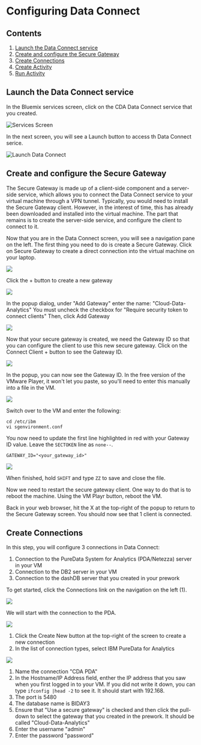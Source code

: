 # Configuring Data Connect

## Contents
1. [Launch the Data Connect service](#launch)
1. [Create and configure  the Secure Gateway](#creategw)
1. [Create Connections](#createconn)
1. [Create Activity](#createact)
1. [Run Activity](#runact)

<a name="launch" /> 

## Launch the Data Connect service

In the Bluemix services screen, click on the CDA Data Connect service that you created.

![Services Screen](/media/dataconnect/dc0.png)


In the next screen, you will see a Launch button to access th Data Connect serice.

![Launch Data Connect](/media/dataconnect/dc1.png)

<a name="creategw" />

## Create and configure the Secure Gateway

The Secure Gateway is made up of a client-side component and a server-side service, which allows you to connect the Data Connect service to your virtual machine through a VPN tunnel. Typically, you would need to install the Secure Gateway client.  However, in the interest of time, this has already been downloaded and installed into the virtual machine.  The part that remains is to create the server-side service, and configure the client to connect to it.

Now that you are in the Data Connect screen, you will see a navigation pane on the left.  The first thing you need to do is create a Secure Gateway.  Click on Secure Gateway to create a direct connection into the virtual machine on your laptop.

![](/media/dataconnect/dc2.png)

Click the + button to create a new gateway

![](/media/dataconnect/dc4.png)

In the popup dialog, under "Add Gateway" enter the name: "Cloud-Data-Analytics"
You must uncheck the checkbox for "Require security token to connect clients"
Then, click Add Gateway

![](/media/dataconnect/dc5a.png)

Now that your secure gateway is created, we need the Gateway ID so that you can configure the client to use this new secure gateway.  Click on the Connect Client + button to see the Gateway ID.

![](/media/dataconnect/dc6.png)

In the popup, you can now see the Gateway ID.  In the free version of the VMware Player, it won't let you paste, so you'll need to enter this manually into a file in the VM.

![](/media/dataconnect/dc7.png)

Switch over to the VM and enter the following:
```
cd /etc/ibm
vi sgenvironment.conf
```
You now need to update the first line highlighted in red with your Gateway ID value.  Leave the `SECTOKEN` line as `none--`.
```
GATEWAY_ID="<your_gateway_id>"
```

![](/media/dataconnect/dc8.png)

When finished, hold `SHIFT` and type `ZZ` to save and close the file.

Now we need to restart the secure gateway client.  One way to do that is to reboot the machine.  Using the VM Playr button, reboot the VM.

Back in your web browser, hit the X at the top-right of the popup to return to the Secure Gateway screen.  You should now see that 1 client is connected.

<a name="createconn" />

## Create Connections

In this step, you will configure 3 connections in Data Connect:
1. Connection to the PureData System for Analytics (PDA/Netezza) server in your VM
1. Connection to the DB2 server in your VM
1. Connection to the dashDB server that you created in your prework

To get started, click the Connections link on the navigation on the left (1).

![](/media/dataconnect/conn1.png)

We will start with the connection to the PDA.  

![](/media/dataconnect/conn2.png)

1. Click the Create New button at the top-right of the screen to create a new connection
1. In the list of connection types, select IBM PureData for Analytics

![](/media/dataconnect/conn3.png)

1. Name the connection "CDA PDA"
1. In the Hostname/IP Address field, enther the IP address that you saw when you first logged in to your VM.  If you did not write it down, you can type `ifconfig |head -2` to see it.  It should start with 192.168.
1. The port is 5480
1. The database name is BIDAY3
1. Ensure that "Use a secure gateway" is checked and then click the pull-down to select the gateway that you created in the prework.  It should be called "Cloud-Data-Analytics"
1. Enter the username "admin"
1. Enter the password "password"
